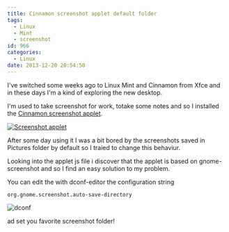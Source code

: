 ```yaml
---
title: Cinnamon screenshot applet default folder
tags:
  - Linux
  - Mint
  - screenshot
id: 966
categories:
  - Linux
date: 2013-12-20 20:54:50
---
```


I've switched some weeks ago to Linux Mint and Cinnamon from Xfce and in these days I'm a kind of exploring the new desktop.

I'm used to take screenshot for work, totake some notes and so I installed the [Cinnamon screenshot applet](http://cinnamon-spices.linuxmint.com/applets/view/35 "screenshot applet").

[![Screenshot applet](/images/2014/10/screenshot-from-2013-12-20-195253.png)](/images/2014/10/screenshot-from-2013-12-20-195253.png)


After some day using it I was a bit bored by the screenshots saved in Pictures folder by default so I traied to change this behaviur.

Looking into the applet js file i discover that the applet is based on gnome-screenshot and so I find an easy solution to my problem.

You can edit the with dconf-editor the configuration string

`org.gnome.screenshot.auto-save-directory `

![dconf](/images/2014/10/screenshot-from-2013-12-20-195128.png?w=300)

ad set you favorite screenshot folder!
